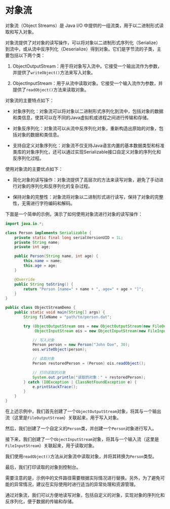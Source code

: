 # 对象流

对象流（Object Streams）是 Java I/O 中提供的一组流类，用于以二进制形式读取和写入对象。

对象流提供了对对象的读写操作，可以将对象以二进制形式序列化（Serialize）到流中，或从流中反序列化（Deserialize）得到对象。它们是字节流的子类，主要包括以下两个类：

1. ObjectOutputStream：用于将对象写入流中。它接受一个输出流作为参数，并提供了`writeObject()`方法来写入对象。

2. ObjectInputStream：用于从流中读取对象。它接受一个输入流作为参数，并提供了`readObject()`方法来读取对象。

对象流的主要特点如下：

- 对象序列化：对象流可以将对象以二进制形式序列化到流中，包括对象的数据和类信息，使其可以在不同的Java虚拟机或进程之间进行传输和存储。

- 对象反序列化：对象流可以从流中反序列化对象，重新构造出原始的对象，包括对象的数据和类信息。

- 支持自定义对象序列化：对象流不仅支持Java语言内置的基本数据类型和标准类库的对象序列化，还可以通过实现Serializable接口自定义对象的序列化和反序列化过程。

使用对象流的主要优点如下：

- 简化对象的读写操作：对象流提供了高层次的方法来读写对象，避免了手动进行对象的序列化和反序列化的复杂过程。

- 保持对象的完整性：对象流将对象以二进制形式进行读写，保持了对象的完整性，无需进行字符编码和解码。

下面是一个简单的示例，演示了如何使用对象流进行对象的读写操作：

```java
import java.io.*;

class Person implements Serializable {
    private static final long serialVersionUID = 1L;
    private String name;
    private int age;

    public Person(String name, int age) {
        this.name = name;
        this.age = age;
    }

    @Override
    public String toString() {
        return "Person [name=" + name + ", age=" + age + "]";
    }
}

public class ObjectStreamDemo {
    public static void main(String[] args) {
        String fileName = "path/to/person.dat";

        try (ObjectOutputStream oos = new ObjectOutputStream(new FileOutputStream(fileName));
             ObjectInputStream ois = new ObjectInputStream(new FileInputStream(fileName))) {

            // 写入对象
            Person person = new Person("John Doe", 30);
            oos.writeObject(person);

            // 读取对象
            Person restoredPerson = (Person) ois.readObject();

            // 打印读取的对象
            System.out.println("读取的对象：" + restoredPerson);
        } catch (IOException | ClassNotFoundException e) {
            e.printStackTrace();
        }
    }
}
```

在上述示例中，我们首先创建了一个`ObjectOutputStream`对象，将其与一个输出流（这里是`FileOutputStream`）关联起来，用于写入对象。

然后，我们创建了一个自定义的`Person`类，并创建一个`Person`对象进行写入。

接下来，我们创建了一个`ObjectInputStream`对象，将其与一个输入流（这里是`FileInputStream`）关联起来，用于读取对象。

我们使用`readObject()`方法从对象流中读取对象，并将其转换为`Person`类型。

最后，我们打印读取的对象到控制台。

需要注意的是，示例中的文件路径需要根据实际情况进行替换。另外，为了避免可能的异常情况，建议在实际使用时进行适当的异常处理和资源管理。

通过对象流，我们可以方便地读写对象，包括自定义的对象，实现对象的序列化和反序列化，便于数据的传输和存储。
